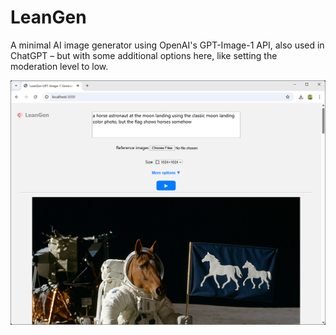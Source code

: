 # LeanGen
A minimal AI image generator using OpenAI's GPT-Image-1 API, also used in ChatGPT – but with some additional options here, like setting the moderation level to low.

![Preview Image](preview.png)

